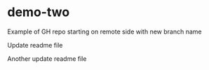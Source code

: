 # demo-two
Example of GH repo starting on remote side with new branch name

Update readme file

Another update readme file
